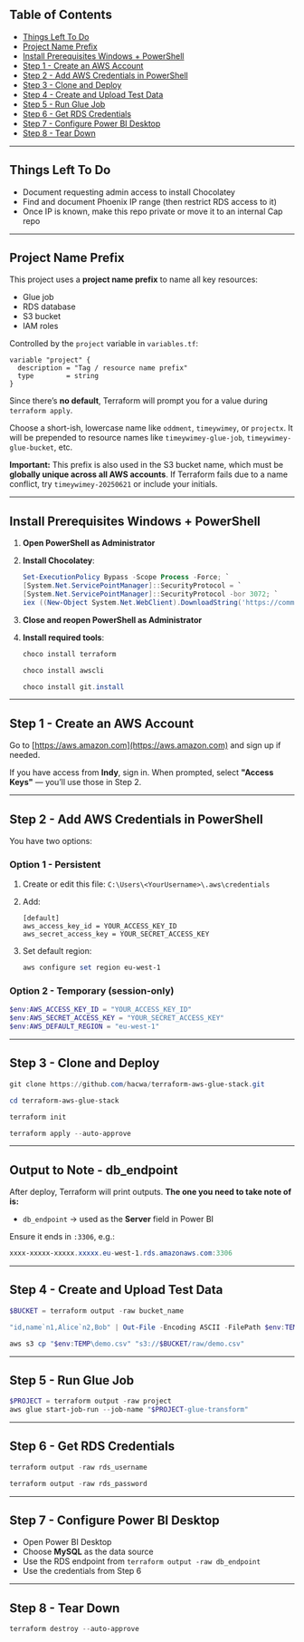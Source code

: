 ## Table of Contents

- [Things Left To Do](#things-left-to-do)
- [Project Name Prefix](#project-name-prefix)
- [Install Prerequisites Windows + PowerShell](#install-prerequisites-windows--powershell)
- [Step 1 - Create an AWS Account](#step-1---create-an-aws-account)
- [Step 2 - Add AWS Credentials in PowerShell](#step-2---add-aws-credentials-in-powershell)
- [Step 3 - Clone and Deploy](#step-3---clone-and-deploy)
- [Step 4 - Create and Upload Test Data](#step-4---create-and-upload-test-data)
- [Step 5 - Run Glue Job](#step-5---run-glue-job)
- [Step 6 - Get RDS Credentials](#step-6---get-rds-credentials)
- [Step 7 - Configure Power BI Desktop](#step-7---configure-power-bi-desktop)
- [Step 8 - Tear Down](#step-8---tear-down)

---

## Things Left To Do

- Document requesting admin access to install Chocolatey
- Find and document Phoenix IP range (then restrict RDS access to it)
- Once IP is known, make this repo private or move it to an internal Cap repo

---

## Project Name Prefix

This project uses a **project name prefix** to name all key resources:

- Glue job
- RDS database
- S3 bucket
- IAM roles

Controlled by the `project` variable in `variables.tf`:

```hcl
variable "project" {
  description = "Tag / resource name prefix"
  type        = string
}
```

Since there’s **no default**, Terraform will prompt you for a value during `terraform apply`.

Choose a short-ish, lowercase name like `oddment`, `timeywimey`, or `projectx`.
It will be prepended to resource names like `timeywimey-glue-job`, `timeywimey-glue-bucket`, etc.

**Important:**
This prefix is also used in the S3 bucket name, which must be **globally unique across all AWS accounts**.
If Terraform fails due to a name conflict, try `timeywimey-20250621` or include your initials.

---

## Install Prerequisites Windows + PowerShell

1. **Open PowerShell as Administrator**

2. **Install Chocolatey**:

    ```powershell
    Set-ExecutionPolicy Bypass -Scope Process -Force; `
    [System.Net.ServicePointManager]::SecurityProtocol = `
    [System.Net.ServicePointManager]::SecurityProtocol -bor 3072; `
    iex ((New-Object System.Net.WebClient).DownloadString('https://community.chocolatey.org/install.ps1'))
    ```

3. **Close and reopen PowerShell as Administrator**

4. **Install required tools**:

    ```powershell
    choco install terraform
    ```

    ```powershell
    choco install awscli
    ```

    ```powershell
    choco install git.install
    ```

---

## Step 1 - Create an AWS Account

Go to [https://aws.amazon.com](https://aws.amazon.com) and sign up if needed.

If you have access from **Indy**, sign in.
When prompted, select **"Access Keys"** — you’ll use those in Step 2.

---

## Step 2 - Add AWS Credentials in PowerShell

You have two options:

### Option 1 - Persistent

1. Create or edit this file:
   `C:\Users\<YourUsername>\.aws\credentials`

2. Add:

    ```
    [default]
    aws_access_key_id = YOUR_ACCESS_KEY_ID
    aws_secret_access_key = YOUR_SECRET_ACCESS_KEY
    ```

3. Set default region:

    ```powershell
    aws configure set region eu-west-1
    ```

### Option 2 - Temporary (session-only)

```powershell
$env:AWS_ACCESS_KEY_ID = "YOUR_ACCESS_KEY_ID"
$env:AWS_SECRET_ACCESS_KEY = "YOUR_SECRET_ACCESS_KEY"
$env:AWS_DEFAULT_REGION = "eu-west-1"
```

---

## Step 3 - Clone and Deploy

```powershell
git clone https://github.com/hacwa/terraform-aws-glue-stack.git
```

```powershell
cd terraform-aws-glue-stack
```

```powershell
terraform init
```

```powershell
terraform apply --auto-approve
```

---

## Output to Note - db_endpoint

After deploy, Terraform will print outputs.
**The one you need to take note of is:**

- `db_endpoint` → used as the **Server** field in Power BI

Ensure it ends in `:3306`, e.g.:

```powershell
xxxx-xxxxx-xxxxx.xxxxx.eu-west-1.rds.amazonaws.com:3306
```

---

## Step 4 - Create and Upload Test Data

```powershell
$BUCKET = terraform output -raw bucket_name
```

```powershell
"id,name`n1,Alice`n2,Bob" | Out-File -Encoding ASCII -FilePath $env:TEMP\demo.csv
```

```powershell
aws s3 cp "$env:TEMP\demo.csv" "s3://$BUCKET/raw/demo.csv"
```

---

## Step 5 - Run Glue Job

```powershell
$PROJECT = terraform output -raw project
aws glue start-job-run --job-name "$PROJECT-glue-transform"
```

---

## Step 6 - Get RDS Credentials

```powershell
terraform output -raw rds_username
```

```powershell
terraform output -raw rds_password
```

---

## Step 7 - Configure Power BI Desktop

- Open Power BI Desktop
- Choose **MySQL** as the data source
- Use the RDS endpoint from `terraform output -raw db_endpoint`
- Use the credentials from Step 6

---

## Step 8 - Tear Down

```powershell
terraform destroy --auto-approve
```
